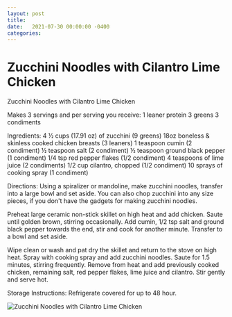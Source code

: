 ```yaml
---
layout: post
title: 
date:   2021-07-30 00:00:00 -0400
categories: 
---
```

# Zucchini Noodles with Cilantro Lime Chicken

Zucchini Noodles with Cilantro Lime Chicken

Makes 3 servings and per serving you receive:
1 leaner protein
3 greens
3 condiments

Ingredients:
4 ½ cups (17.91 oz) of zucchini (9 greens)
18oz boneless & skinless cooked chicken breasts (3 leaners)
1 teaspoon cumin (2 condiment)
½ teaspoon salt (2 condiment)
½ teaspoon ground black pepper (1 condiment)
1/4 tsp red pepper flakes (1/2 condiment)
4 teaspoons of lime juice (2 condiments)
1/2 cup cilantro, chopped (1/2 condiment)
10 sprays of cooking spray (1 condiment)

Directions:
Using a spiralizer or mandoline, make zucchini noodles, transfer into a large bowl and set aside. You can also chop zucchini into any size pieces, if you don't have the gadgets for making zucchini noodles.

Preheat large ceramic non-stick skillet on high heat and add chicken. Saute until golden brown, stirring occasionally. Add cumin, 1/2 tsp salt and ground black pepper towards the end, stir and cook for another minute. Transfer to a bowl and set aside.

Wipe clean or wash and pat dry the skillet and return to the stove on high heat. Spray with cooking spray and add zucchini noodles. Saute for 1.5 minutes, stirring frequently. Remove from heat and add previously cooked chicken, remaining salt, red pepper flakes, lime juice and cilantro. Stir gently and serve hot.

Storage Instructions: Refrigerate covered for up to 48 hour.

![Zucchini Noodles with Cilantro Lime Chicken](/images/Zucchini%20Noodles%20with%20Cilantro%20Lime%20Chicken.png)

